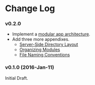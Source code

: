 # Change Log

### v0.2.0

* Implement a [modular app architecture](https://kadirahq.github.io/mantra/#sec-Mantra-Modules).
* Add three more appendixes.
  - [Server-Side Directory Layout](https://kadirahq.github.io/mantra/#sec-Appendix-Server-Side-Directory-Layout)
  - [Organizing Modules](https://kadirahq.github.io/mantra/#sec-Appendix-Organizing-Modules)
  - [File Naming Conventions](https://kadirahq.github.io/mantra/#sec-Appendix-File-Naming-Conventions)

### v0.1.0 (2016-Jan-11)

Initial Draft.
